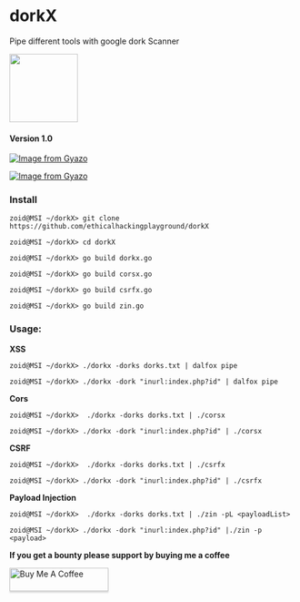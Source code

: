 # dorkX
Pipe different tools with google dork Scanner 

<p align="left">
  <img width="120" height="120" src="https://static.thenounproject.com/png/3095097-200.png">
</p>

#### Version 1.0

[![Image from Gyazo](https://i.gyazo.com/0e66c4d64bf0df9623c18b6e918309b8.gif)](https://gyazo.com/0e66c4d64bf0df9623c18b6e918309b8)

[![Image from Gyazo](https://i.gyazo.com/44ab7aae9b1c0812474278c120dc8807.gif)](https://gyazo.com/44ab7aae9b1c0812474278c120dc8807)


### Install

`zoid@MSI ~/dorkX> git clone https://github.com/ethicalhackingplayground/dorkX`

`zoid@MSI ~/dorkX> cd dorkX`

`zoid@MSI ~/dorkX> go build dorkx.go`

`zoid@MSI ~/dorkX> go build corsx.go`

`zoid@MSI ~/dorkX> go build csrfx.go`

`zoid@MSI ~/dorkX> go build zin.go`



### Usage:

**XSS**

`zoid@MSI ~/dorkX> ./dorkx -dorks dorks.txt | dalfox pipe`

`zoid@MSI ~/dorkX> ./dorkx -dork "inurl:index.php?id" | dalfox pipe`

**Cors**

`zoid@MSI ~/dorkX>  ./dorkx -dorks dorks.txt | ./corsx`

`zoid@MSI ~/dorkX> ./dorkx -dork "inurl:index.php?id" | ./corsx`

**CSRF**

`zoid@MSI ~/dorkX>  ./dorkx -dorks dorks.txt | ./csrfx`

`zoid@MSI ~/dorkX> ./dorkx -dork "inurl:index.php?id" | ./csrfx`

**Payload Injection**

`zoid@MSI ~/dorkX>  ./dorkx -dorks dorks.txt | ./zin -pL <payloadList>`

`zoid@MSI ~/dorkX> ./dorkx -dork "inurl:index.php?id" |./zin -p <payload>`


**If you get a bounty please support by buying me a coffee**

<a href="https://www.buymeacoffee.com/krypt0mux" target="_blank"><img src="https://www.buymeacoffee.com/assets/img/custom_images/orange_img.png" alt="Buy Me A Coffee" style="height: 41px !important;width: 174px !important;box-shadow: 0px 3px 2px 0px rgba(190, 190, 190, 0.5) !important;-webkit-box-shadow: 0px 3px 2px 0px rgba(190, 190, 190, 0.5) !important;" ></a>

